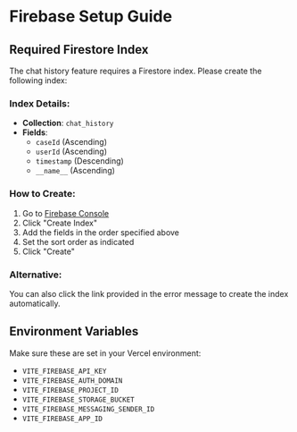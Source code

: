 # Firebase Setup Guide

## Required Firestore Index

The chat history feature requires a Firestore index. Please create the following index:

### Index Details:
- **Collection**: `chat_history`
- **Fields**: 
  - `caseId` (Ascending)
  - `userId` (Ascending) 
  - `timestamp` (Descending)
  - `__name__` (Ascending)

### How to Create:
1. Go to [Firebase Console](https://console.firebase.google.com/v1/r/project/kanoon-f2a0f/firestore/indexes)
2. Click "Create Index"
3. Add the fields in the order specified above
4. Set the sort order as indicated
5. Click "Create"

### Alternative:
You can also click the link provided in the error message to create the index automatically.

## Environment Variables

Make sure these are set in your Vercel environment:
- `VITE_FIREBASE_API_KEY`
- `VITE_FIREBASE_AUTH_DOMAIN`
- `VITE_FIREBASE_PROJECT_ID`
- `VITE_FIREBASE_STORAGE_BUCKET`
- `VITE_FIREBASE_MESSAGING_SENDER_ID`
- `VITE_FIREBASE_APP_ID`
